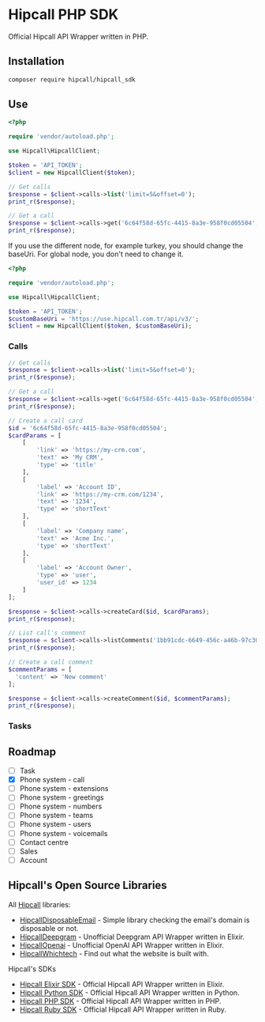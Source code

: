 # Hipcall PHP SDK

Official Hipcall API Wrapper written in PHP.

## Installation

```bash
composer require hipcall/hipcall_sdk
```

## Use

```php
<?php

require 'vendor/autoload.php';

use Hipcall\HipcallClient;

$token = 'API_TOKEN';
$client = new HipcallClient($token);

// Get calls
$response = $client->calls->list('limit=5&offset=0');
print_r($response);

// Get a call
$response = $client->calls->get('6c64f58d-65fc-4415-8a3e-958f0cd05504', '2024-01-01');
print_r($response);
```

If you use the different node, for example turkey, you should change the baseUri.
For global node, you don't need to change it.

```php
<?php

require 'vendor/autoload.php';

use Hipcall\HipcallClient;

$token = 'API_TOKEN';
$customBaseUri = 'https://use.hipcall.com.tr/api/v3/';
$client = new HipcallClient($token, $customBaseUri);
```

### Calls

```php
// Get calls
$response = $client->calls->list('limit=5&offset=0');
print_r($response);

// Get a call
$response = $client->calls->get('6c64f58d-65fc-4415-8a3e-958f0cd05504', '2024-01-01');
print_r($response);

// Create a call card
$id = '6c64f58d-65fc-4415-8a3e-958f0cd05504';
$cardParams = [
    [
        'link' => 'https://my-crm.com',
        'text' => 'My CRM',
        'type' => 'title'
    ],
    [
        'label' => 'Account ID',
        'link' => 'https://my-crm.com/1234',
        'text' => '1234',
        'type' => 'shortText'
    ],
    [
        'label' => 'Company name',
        'text' => 'Acme Inc.',
        'type' => 'shortText'
    ],
    [
        'label' => 'Account Owner',
        'type' => 'user',
        'user_id' => 1234
    ]
];

$response = $client->calls->createCard($id, $cardParams);
print_r($response);

// List call's comment
$response = $client->calls->listComments('1bb91cdc-6649-456c-a46b-97c302010667');
print_r($response);

// Create a call comment
$commentParams = [
  'content' => 'New comment'
];

$response = $client->calls->createComment($id, $commentParams);
print_r($response);
```

### Tasks

## Roadmap

- [ ] Task
- [x] Phone system - call
- [ ] Phone system - extensions
- [ ] Phone system - greetings
- [ ] Phone system - numbers
- [ ] Phone system - teams
- [ ] Phone system - users
- [ ] Phone system - voicemails
- [ ] Contact centre
- [ ] Sales 
- [ ] Account

## Hipcall's Open Source Libraries

All [Hipcall](https://www.hipcall.com/en-gb/) libraries:

- [HipcallDisposableEmail](https://github.com/hipcall/hipcall_disposable_email) - Simple library checking the email's domain is disposable or not.
- [HipcallDeepgram](https://github.com/hipcall/hipcall_deepgram) - Unofficial Deepgram API Wrapper written in Elixir.
- [HipcallOpenai](https://github.com/hipcall/hipcall_openai) - Unofficial OpenAI API Wrapper written in Elixir.
- [HipcallWhichtech](https://github.com/hipcall/hipcall_whichtech) - Find out what the website is built with.

Hipcall's SDKs

- [Hipcall Elixir SDK](https://github.com/hipcall/elixir_sdk) - Official Hipcall API Wrapper written in Elixir.
- [Hipcall Python SDK](https://github.com/hipcall/python_sdk) - Official Hipcall API Wrapper written in Python.
- [Hipcall PHP SDK](https://github.com/hipcall/php_sdk) - Official Hipcall API Wrapper written in PHP.
- [Hipcall Ruby SDK](https://github.com/hipcall/ruby-sdk/) - Official Hipcall API Wrapper written in Ruby.


